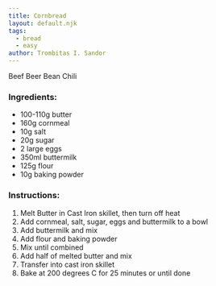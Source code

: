 ```yaml
---
title: Cornbread
layout: default.njk
tags:
  - bread
  - easy
author: Trombitas I. Sandor
---
```


Beef Beer Bean Chili

### Ingredients:

- 100-110g butter
- 160g cornmeal
- 10g salt
- 20g sugar
- 2 large eggs
- 350ml buttermilk
- 125g flour
- 10g baking powder

### Instructions:

1. Melt Butter in Cast Iron skillet, then turn off heat
2. Add cornmeal, salt, sugar, eggs and buttermilk to a bowl
3. Add buttermilk and mix
4. Add flour and baking powder
5. Mix until combined
6. Add half of melted butter and mix
7. Transfer into cast iron skillet
8. Bake at 200 degrees C for 25 minutes or until done
